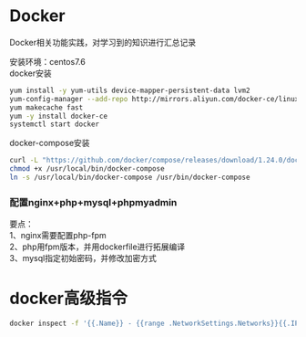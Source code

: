 # Docker
Docker相关功能实践，对学习到的知识进行汇总记录

安装环境：centos7.6  
docker安装
```bash
yum install -y yum-utils device-mapper-persistent-data lvm2
yum-config-manager --add-repo http://mirrors.aliyun.com/docker-ce/linux/centos/docker-ce.repo
yum makecache fast
yum -y install docker-ce
systemctl start docker
```

docker-compose安装
```bash
curl -L "https://github.com/docker/compose/releases/download/1.24.0/docker-compose-$(uname -s)-$(uname -m)" -o /usr/local/bin/docker-compose
chmod +x /usr/local/bin/docker-compose
ln -s /usr/local/bin/docker-compose /usr/bin/docker-compose
```

### 配置nginx+php+mysql+phpmyadmin
要点：  
1、nginx需要配置php-fpm  
2、php用fpm版本，并用dockerfile进行拓展编译  
3、mysql指定初始密码，并修改加密方式  


# docker高级指令
```bash
docker inspect -f '{{.Name}} - {{range .NetworkSettings.Networks}}{{.IPAddress}}{{end}}' $(docker ps -q)
```
